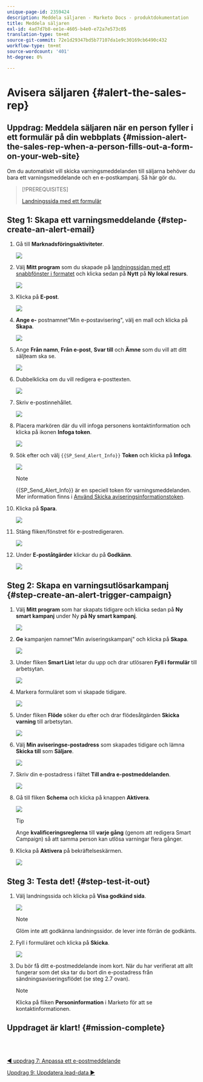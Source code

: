 ```yaml
---
unique-page-id: 2359424
description: Meddela säljaren - Marketo Docs - produktdokumentation
title: Meddela säljaren
exl-id: 4ad7d7b8-ee1e-4605-b4e0-e72a7e573c05
translation-type: tm+mt
source-git-commit: 72e1d29347bd5b77107da1e9c30169cb6490c432
workflow-type: tm+mt
source-wordcount: '401'
ht-degree: 0%

---
```


# Avisera säljaren {#alert-the-sales-rep}

## Uppdrag: Meddela säljaren när en person fyller i ett formulär på din webbplats {#mission-alert-the-sales-rep-when-a-person-fills-out-a-form-on-your-web-site}

Om du automatiskt vill skicka varningsmeddelanden till säljarna behöver du bara ett varningsmeddelande och en e-postkampanj. Så här gör du.

>[!PREREQUISITES]
>
>[Landningssida med ett formulär](/help/marketo/getting-started/quick-wins/landing-page-with-a-form.md)

## Steg 1: Skapa ett varningsmeddelande {#step-create-an-alert-email}

1. Gå till **Marknadsföringsaktiviteter**.

   ![](assets/one-5.png)

1. Välj **Mitt program** som du skapade på [landningssidan med ett snabbfönster i formatet](/help/marketo/getting-started/quick-wins/landing-page-with-a-form.md) och klicka sedan på **Nytt** på **Ny lokal resurs**.

   ![](assets/two-6.png)

1. Klicka på **E-post**.

   ![](assets/three-5.png)

1. **Ange e-** postnamnet&quot;Min e-postavisering&quot;, välj en mall och klicka på  **Skapa**.

   ![](assets/four-4.png)

1. Ange **Från namn**, **Från e-post**, **Svar till** och **Ämne** som du vill att ditt säljteam ska se.

   ![](assets/five-5.png)

1. Dubbelklicka om du vill redigera e-posttexten.

   ![](assets/six-5.png)

1. Skriv e-postinnehållet.

   ![](assets/seven-6.png)

1. Placera markören där du vill infoga personens kontaktinformation och klicka på ikonen **Infoga token**.

   ![](assets/eight-4.png)

1. Sök efter och välj `{{SP_Send_Alert_Info}}` **Token** och klicka på **Infoga**.

   ![](assets/image2014-9-24-13-3a10-3a0.png)

   >[!NOTE]
   >
   >{{SP_Send_Alert_Info}} är en speciell token för varningsmeddelanden. Mer information finns i [Använd Skicka aviseringsinformationstoken](/help/marketo/product-docs/email-marketing/general/using-tokens/use-the-send-alert-info-token.md).

1. Klicka på **Spara**.

   ![](assets/ten-5.png)

1. Stäng fliken/fönstret för e-postredigeraren.

   ![](assets/eleven-5.png)

1. Under **E-poståtgärder** klickar du på **Godkänn**.

   ![](assets/twelve-4.png)

## Steg 2: Skapa en varningsutlösarkampanj {#step-create-an-alert-trigger-campaign}

1. Välj **Mitt program** som har skapats tidigare och klicka sedan på **Ny smart kampanj** under Ny **på Ny smart kampanj**.

   ![](assets/image2014-9-24-13-3a14-3a17.png)

1. **Ge** kampanjen namnet&quot;Min aviseringskampanj&quot; och klicka på  **Skapa**.

   ![](assets/image2014-9-24-13-3a14-3a28.png)

1. Under fliken **Smart List** letar du upp och drar utlösaren **Fyll i formulär** till arbetsytan.

   ![](assets/image2014-9-24-13-3a14-3a43.png)

1. Markera formuläret som vi skapade tidigare.

   ![](assets/image2014-9-24-13-3a14-3a58.png)

1. Under fliken **Flöde** söker du efter och drar flödesåtgärden **Skicka varning** till arbetsytan.

   ![](assets/image2014-9-24-13-3a15-3a10.png)

1. Välj **Min aviseringse-postadress** som skapades tidigare och lämna **Skicka till** som **Säljare**.

   ![](assets/eighteen-1.png)

1. Skriv din e-postadress i fältet **Till andra e-postmeddelanden**.

   ![](assets/nineteen-2.png)

1. Gå till fliken **Schema** och klicka på knappen **Aktivera**.

   ![](assets/twenty-2.png)

   >[!TIP]
   >
   >Ange **kvalificeringsreglerna** till **varje gång** (genom att redigera Smart Campaign) så att samma person kan utlösa varningar flera gånger.

1. Klicka på **Aktivera** på bekräftelseskärmen.

   ![](assets/twenty-one-1.png)

## Steg 3: Testa det! {#step-test-it-out}

1. Välj landningssida och klicka på **Visa godkänd sida**.

   ![](assets/image2014-9-24-13-3a17-3a8.png)

   >[!NOTE]
   >
   >Glöm inte att godkänna landningssidor. de lever inte förrän de godkänts.

1. Fyll i formuläret och klicka på **Skicka**.

   ![](assets/image2014-9-24-13-3a17-3a41.png)

1. Du bör få ditt e-postmeddelande inom kort. När du har verifierat att allt fungerar som det ska tar du bort din e-postadress från sändningsaviseringsflödet (se steg 2.7 ovan).

   >[!NOTE]
   >
   >Klicka på fliken **Personinformation** i Marketo för att se kontaktinformationen.

## Uppdraget är klart! {#mission-complete}

<br> 

[◄ uppdrag 7: Anpassa ett e-postmeddelande](personalize-an-email.md)

[Uppdrag 9: Uppdatera lead-data ►](update-person-data.md)
